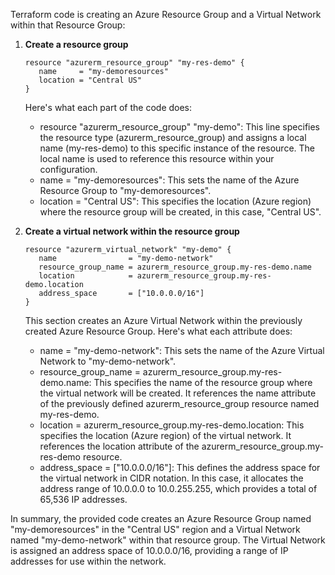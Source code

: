 Terraform code is creating an Azure Resource Group and a Virtual Network within that Resource Group:

1. **Create a resource group**
   ```
   resource "azurerm_resource_group" "my-res-demo" {
      name     = "my-demoresources"
      location = "Central US"
   }
   ```
   Here's what each part of the code does:
   * resource "azurerm_resource_group" "my-demo": This line specifies the resource type (azurerm_resource_group) and assigns a local name (my-res-demo) to this specific instance of the resource. The local name is used to reference this resource within your configuration.
   * name = "my-demoresources": This sets the name of the Azure Resource Group to "my-demoresources".
   * location = "Central US": This specifies the location (Azure region) where the resource group will be created, in this case, "Central US".
   
1. **Create a virtual network within the resource group**
   ```
   resource "azurerm_virtual_network" "my-demo" {
      name                = "my-demo-network"
      resource_group_name = azurerm_resource_group.my-res-demo.name
      location            = azurerm_resource_group.my-res-demo.location
      address_space       = ["10.0.0.0/16"]
   }
   ```
   This section creates an Azure Virtual Network within the previously created Azure Resource Group. Here's what each attribute does:
   * name = "my-demo-network": This sets the name of the Azure Virtual Network to "my-demo-network".
   * resource_group_name = azurerm_resource_group.my-res-demo.name: This specifies the name of the resource group where the virtual network will be created. It references the name attribute of the previously defined azurerm_resource_group resource named my-res-demo.
   * location = azurerm_resource_group.my-res-demo.location: This specifies the location (Azure region) of the virtual network. It references the location attribute of the azurerm_resource_group.my-res-demo resource.
   * address_space = ["10.0.0.0/16"]: This defines the address space for the virtual network in CIDR notation. In this case, it allocates the address range of 10.0.0.0 to 10.0.255.255, which provides a total of 65,536 IP addresses.


In summary, the provided code creates an Azure Resource Group named "my-demoresources" in the "Central US" region and a Virtual Network named "my-demo-network" within that resource group. The Virtual Network is assigned an address space of 10.0.0.0/16, providing a range of IP addresses for use within the network.